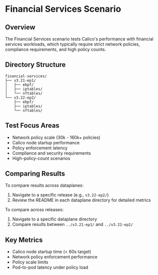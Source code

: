 # Financial Services Scenario

## Overview

The Financial Services scenario tests Calico's performance with financial services workloads, which typically require strict network policies, compliance requirements, and high policy counts.

## Directory Structure

```
financial-services/
├── v3.21-ep1/
│   ├── ebpf/
│   ├── iptables/
│   └── nftables/
└── v3.22-ep2/
    ├── ebpf/
    ├── iptables/
    └── nftables/
```

## Test Focus Areas

- Network policy scale (30k - 160k+ policies)
- Calico node startup performance
- Policy enforcement latency
- Compliance and security requirements
- High-policy-count scenarios

## Comparing Results

To compare results across dataplanes:
1. Navigate to a specific release (e.g., `v3.22-ep2/`)
2. Review the README in each dataplane directory for detailed metrics

To compare across releases:
1. Navigate to a specific dataplane directory
2. Compare results between `../v3.21-ep1/` and `../v3.22-ep2/`

## Key Metrics

- Calico node startup time (< 60s target)
- Network policy enforcement performance
- Policy scale limits
- Pod-to-pod latency under policy load

